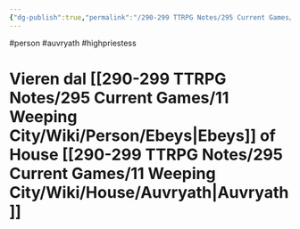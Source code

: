 ```yaml
---
{"dg-publish":true,"permalink":"/290-299 TTRPG Notes/295 Current Games/11 Weeping City/Wiki/Person/Vieren/"}
---
```



#person #auvryath #highpriestess 

# Vieren dal [[290-299 TTRPG Notes/295 Current Games/11 Weeping City/Wiki/Person/Ebeys\|Ebeys]] of House [[290-299 TTRPG Notes/295 Current Games/11 Weeping City/Wiki/House/Auvryath\|Auvryath]]